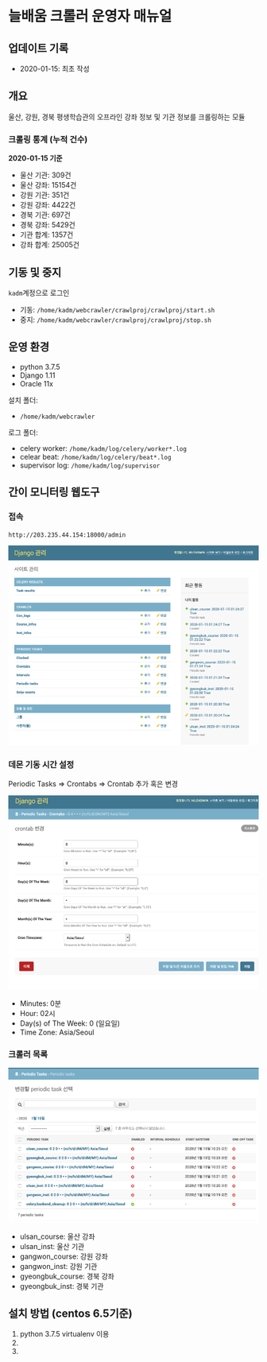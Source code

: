 
# 늘배움 크롤러 운영자 매뉴얼

## 업데이트 기록

- 2020-01-15: 최초 작성

## 개요

울산, 강원, 경북 평생학습관의 오프라인 강좌 정보 및 기관 정보를 크롤링하는 모듈

### 크롤링 통계 (누적 건수)

**2020-01-15 기준**

- 울산 기관: 309건
- 울산 강좌: 15154건
- 강원 기관: 351건 
- 강원 강좌: 4422건
- 경북 기관: 697건
- 경북 강좌: 5429건
- 기관 합계: 1357건
- 강좌 합계: 25005건

## 기동 및 중지

`kadm`계정으로 로그인  

-  기동: `/home/kadm/webcrawler/crawlproj/crawlproj/start.sh`
- 중지: `/home/kadm/webcrawler/crawlproj/crawlproj/stop.sh`

## 운영 환경

- python 3.7.5
- Django 1.11
- Oracle 11x

설치 폴더: 

- `/home/kadm/webcrawler`

로그 폴더:  

- celery worker: `/home/kadm/log/celery/worker*.log`
- celear beat: `/home/kadm/log/celery/beat*.log`
- supervisor log:  `/home/kadm/log/supervisor`

## 간이 모니터링 웹도구

### 접속

`http://203.235.44.154:18000/admin`


![enter image description here](https://github.com/shevious/webcrawler/blob/master/screenshot/adminmain.png?raw=true)
### 데몬 기동 시간 설정

Periodic Tasks ⇒ Crontabs ⇒ Crontab 추가 혹은 변경

![enter image description here](https://github.com/shevious/webcrawler/blob/master/screenshot/admincron.png?raw=true)
- Minutes: 0분  
- Hour: 02시  
- Day(s) of The Week: 0 (일요일)   
- Time Zone: Asia/Seoul  

### 크롤러 목록

![enter image description here](https://github.com/shevious/webcrawler/blob/master/screenshot/admintasklist.png?raw=true)
- ulsan_course: 울산 강좌
- ulsan_inst: 울산 기관
- gangwon_course: 강원 강좌
- gangwon_inst: 강원 기관
- gyeongbuk_course: 경북 강좌
- gyeongbuk_inst: 경북 기관

## 설치 방법 (centos 6.5기준)

1. python 3.7.5 virtualenv 이용
2. 
3. 
<!--stackedit_data:
eyJoaXN0b3J5IjpbNzA5Njk5OTQxLC0xMjgwMjczNzgxLC0xMj
g0NjIzNTg1LDExMzAwOTg2NTksNTkxNzU0NjM1XX0=
-->